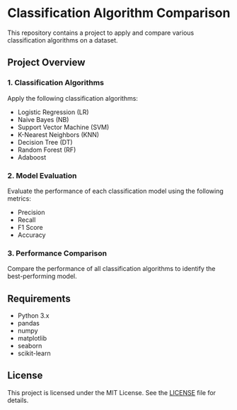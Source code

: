 # Classification Algorithm Comparison

This repository contains a project to apply and compare various classification algorithms on a dataset.

## Project Overview

### 1. Classification Algorithms
Apply the following classification algorithms:
- Logistic Regression (LR)
- Naive Bayes (NB)
- Support Vector Machine (SVM)
- K-Nearest Neighbors (KNN)
- Decision Tree (DT)
- Random Forest (RF)
- Adaboost

### 2. Model Evaluation
Evaluate the performance of each classification model using the following metrics:
- Precision
- Recall
- F1 Score
- Accuracy

### 3. Performance Comparison
Compare the performance of all classification algorithms to identify the best-performing model.

## Requirements

- Python 3.x
- pandas
- numpy
- matplotlib
- seaborn
- scikit-learn

## License

This project is licensed under the MIT License. See the [LICENSE](LICENSE) file for details.
